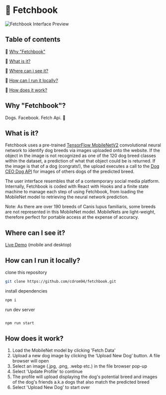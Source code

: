 # 🎾 Fetchbook

![Fetchbook Interface Preview](/fetchbook-preview.png 'Fetchbook Interface Preview')

## Table of contents

🦴 [Why "Fetchbook"](#why-fetchbook)

🦴 [What is it?](#what-is-it)

🦴 [Where can i see it?](#where-can-i-see-it)

🦴 [How can I run it locally?](#how-can-i-run-it-locally)

🦴 [How does it work?](#how-does-it-work)

## Why "Fetchbook"?

Dogs. Facebook. Fetch Api. 🐩

## What is it?

Fetchbook uses a pre-trained
[TensorFlow MobileNetV2](https://github.com/tensorflow/tfjs-models/tree/master/mobilenet)
convolutional neural network to identify dog breeds via images uploaded onto the
website. If the object in the image is not recognized as one of the 120 dog breed classes
within the dataset, a prediction of what that object could be is returned. If
the image is that of a dog (congrats!), the upload executes a call to the
[Dog CEO Dog API](https://dog.ceo/dog-api/breeds-list) for images of others dogs
of the predicted breed.

The user interface resembles that of a contemporary social media platform.
Internally, Fetchbook is coded with React with Hooks and a finite state machine
to manage each step of using Fetchbook, from loading the MobileNet model to
retrieving the neural network prediction.

Note: As there are over 190 breeds of Canis lupus familiaris, some breeds are
not represented in this MobileNet model. MobileNets are light-weight, therefore
perfect for portable access at the expense of accuracy.

## Where can I see it?

[Live Demo](https://sadiaromain.com/projects/fetchbook) (mobile and desktop)

## How can I run it locally?

clone this repository

```bash
git clone https://github.com/cdrom94/fetchbook.git
```

install dependencies

```bash
npm i
```

run dev server

```bash

npm run start

```

## How does it work?

1. Load the MobileNet model by clicking 'Fetch Data'
2. Upload a new dog image by clicking the ‘Upload New Dog’ button. A file
   browser will open
3. Select an image (.jpg, .png, .webp etc.) in the file browser pop-up
4. Select 'Update Profile' to continue
5. The profile will upload displaying the dog's potential breed and images of
   the dog's friends a.k.a dogs that also match the predicted breed
6. Select 'Upload New Dog' to start over
